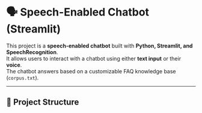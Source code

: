 # 🗣️ Speech-Enabled Chatbot (Streamlit)

This project is a **speech-enabled chatbot** built with **Python, Streamlit, and SpeechRecognition**.  
It allows users to interact with a chatbot using either **text input** or their **voice**.  
The chatbot answers based on a customizable FAQ knowledge base (`corpus.txt`).

---

## 📂 Project Structure
